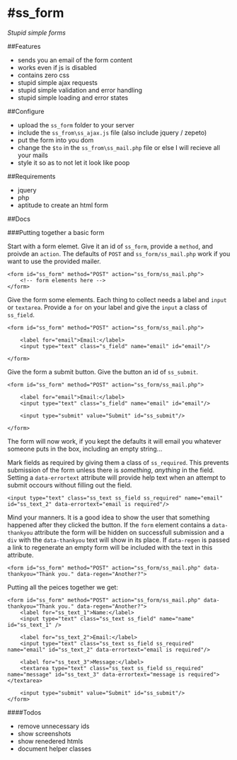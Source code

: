 #ss_form
=======

*Stupid simple forms*

##Features

* sends you an email of the form content
* works even if js is disabled
* contains zero css
* stupid simple ajax requests
* stupid simple validation and error handling
* stupid simple loading and error states

##Configure

* upload the `ss_form` folder to your server
* include the `ss_from\ss_ajax.js` file (also include jquery / zepeto)
* put the form into you dom
* change the `$to` in the `ss_from\ss_mail.php` file or else I will recieve all your mails
* style it so as to not let it look like poop

##Requirements

* jquery
* php
* aptitude to create an html form

##Docs

###Putting together a basic form
	
Start with a form elemet. Give it an id of `ss_form`, provide a `method`, and proivde an `action`. The defaults of `POST` and `ss_form/ss_mail.php` work if you want to use the provided mailer.

	<form id="ss_form" method="POST" action="ss_form/ss_mail.php">
		<!-- form elements here -->
	</form>

Give the form some elements. Each thing to collect needs a label and `input` or `textarea`. Provide a `for` on your label and give the `input` a class of `ss_field`.

	<form id="ss_form" method="POST" action="ss_form/ss_mail.php">
	
		<label for="email">Email:</label>
    	<input type="text" class="s_field" name="email" id="email"/>
    	
	</form>	
	
Give the form a submit button. Give the button an id of `ss_submit`.

	<form id="ss_form" method="POST" action="ss_form/ss_mail.php">
	
		<label for="email">Email:</label>
    	<input type="text" class="s_field" name="email" id="email"/>
    	
    	<input type="submit" value="Submit" id="ss_submit"/>
    	
	</form>	

The form will now work, if you kept the defaults it will email you whatever someone puts in the box, including an empty string...

Mark fields as required by giving them a class of `ss_required`. This prevents submission of the form unless there is *something*, *anything* in the field. Setting a `data-errortext` attribute will provide help text when an attempt to submit occours without filling out the field.

	<input type="text" class="ss_text ss_field ss_required" name="email" id="ss_text_2" data-errortext="email is required"/>

Mind your manners. It is a good idea to show the user that something happened after they clicked the button. If the `form` element contains a `data-thankyou` attribute the form will be hidden on successfull submission and a `div` with the `data-thankyou` text will show in its place. If `data-regen` is passed a link to regenerate an empty form will be included with the text in this attribute.

	<form id="ss_form" method="POST" action="ss_form/ss_mail.php" data-thankyou="Thank you." data-regen="Another?">
	
Putting all the peices together we get:

	<form id="ss_form" method="POST" action="ss_form/ss_mail.php" data-thankyou="Thank you." data-regen="Another?">
		<label for="ss_text_1">Name:</label>
		<input type="text" class="ss_text ss_field" name="name" id="ss_text_1" />

		<label for="ss_text_2">Email:</label>
		<input type="text" class="ss_text ss_field ss_required" name="email" id="ss_text_2" data-errortext="email is required"/>

		<label for="ss_text_3">Message:</label>
		<textarea type="text" class="ss_text ss_field ss_required" name="message" id="ss_text_3" data-errortext="message is required"></textarea>

		<input type="submit" value="Submit" id="ss_submit"/>
	</form>
	

####Todos

* remove unnecessary ids
* show screenshots
* show renedered htmls
* document helper classes
